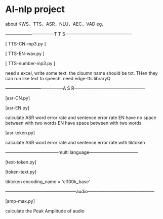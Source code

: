 # AI-nlp project
about KWS，TTS，ASR，NLU，AEC，VAD eg,

———————————T T S———————————————

[ TTS-CN-mp3.py ] 

[ TTS-EN-wav.py ]

[ TTS-number-mp3.py ]

need a excel, write some text. the cloumn name should be txt. THen they can run like text to speech.
need edge-tts libraryQ

—————————————A S R————————————————

[asr-CN.py]

[asr-EN.py]

calculate ASR word error rate and sentence error rate 
EN have no space between with two words
EN have space between with two words

[asr-token.py]

calculate ASR word error rate and sentence error rate  with tiktoken

————————————multi language———————————

[text-token.py]

[token-text.py]

tiktoken  encoding_name = 'cl100k_base'  

————————————————audio———————————————

[amp-max.py]

calculate the Peak Amplitude of audio 




